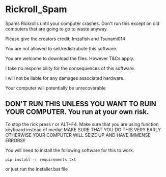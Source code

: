 # Rickroll_Spam

Spams Rickrolls until your computer crashes. Don't run this except on old computers that are going to go to waste anyway.

Please give the creators credit; Imzafish and Tsunami014

You are not allowed to sell/redistrubute this software.

You are welcome to download the files. However T&Cs apply.

I take no responsibility for the consequences of this software.

I will not be liable for any damages associated hardware.

Your computer will potentially be unrecoverable

## DON'T RUN THIS UNLESS YOU WANT TO RUIN YOUR COMPUTER. You run at your own risk.

To stop the rick press r or ALT+F4. Make sure that you are using function keyboard instead of media! MAKE SURE THAT YOU DO THIS VERY EARLY OTHERWISE YOUR COMPUTER WILL SEIZE UP AND HAVE IMMENSE ERRORS!!

You will need to install the following software for this to work.

`pip install -r requirements.txt`

or just run the installer.bat file
